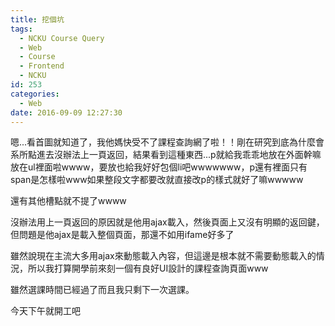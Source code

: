 ```yaml
---
title: 挖個坑
tags:
  - NCKU Course Query
  - Web
  - Course
  - Frontend
  - NCKU
id: 253
categories:
  - Web
date: 2016-09-09 12:27:30
---
```


嗯...看首圖就知道了，我他媽快受不了課程查詢網了啦！！剛在研究到底為什麼會系所點進去沒辦法上一頁返回，結果看到這種東西...p就給我乖乖地放在外面幹嘛放在ul裡面啦wwww，要放也給我好好包個li吧wwwwwww，p還有裡面只有span是怎樣啦www如果整段文字都要改就直接改p的樣式就好了嘛wwwww

<!--more-->

還有其他槽點就不提了wwww

沒辦法用上一頁返回的原因就是他用ajax載入，然後頁面上又沒有明顯的返回鍵，但問題是他ajax是載入整個頁面，那還不如用ifame好多了

雖然說現在主流大多用ajax來動態載入內容，但這邊是根本就不需要動態載入的情況，所以我打算開學前來刻一個有良好UI設計的課程查詢頁面www

雖然選課時間已經過了而且我只剩下一次選課。

今天下午就開工吧